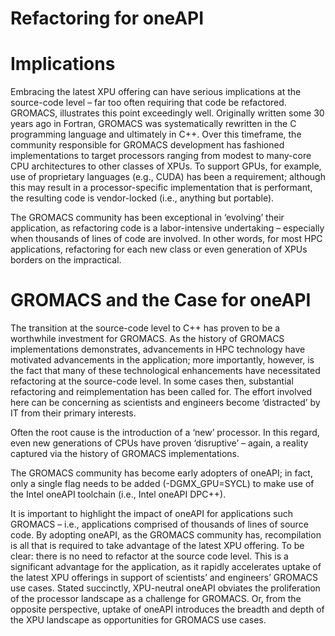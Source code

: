 # Refactoring for oneAPI 

# Implications 

Embracing the latest XPU offering can have serious implications at the source-code level – far too often requiring that code be refactored. GROMACS, illustrates this point exceedingly well. Originally written some 30 years ago in Fortran, GROMACS was systematically rewritten in the C programming language and ultimately in C++. Over this timeframe, the community responsible for GROMACS development has fashioned implementations to target processors ranging from modest to many-core CPU architectures to other classes of XPUs. To support GPUs, for example, use of proprietary languages (e.g., CUDA) has been a requirement; although this may result in a processor-specific implementation that is performant, the resulting code is vendor-locked (i.e., anything but portable). 

The GROMACS community has been exceptional in ‘evolving’ their application, as refactoring code is a labor-intensive undertaking – especially when thousands of lines of code are involved. In other words, for most HPC applications, refactoring for each new class or even generation of XPUs borders on the impractical. 

# GROMACS and the Case for oneAPI 

The transition at the source-code level to C++ has proven to be a worthwhile investment for GROMACS. As the history of GROMACS implementations demonstrates, advancements in HPC technology have motivated advancements in the application; more importantly, however, is the fact that many of these technological enhancements have necessitated refactoring at the source-code level. In some cases then, substantial refactoring and reimplementation has been called for. The effort involved here can be concerning as scientists and engineers become ‘distracted’ by IT from their primary interests. 

Often the root cause is the introduction of a ‘new’ processor. In this regard, even new generations of CPUs have proven ‘disruptive’ – again, a reality captured via the history of GROMACS implementations.

The GROMACS community has become early adopters of oneAPI; in fact, only a single flag needs to be added (-DGMX_GPU=SYCL) to make use of the Intel oneAPI toolchain (i.e., Intel oneAPI DPC++).

It is important to highlight the impact of oneAPI for applications such GROMACS – i.e., applications comprised of thousands of lines of source code. By adopting oneAPI, as the GROMACS community has, recompilation is all that is required to take advantage of the latest XPU offering. To be clear: there is no need to refactor at the source code level. This is a significant advantage for the application, as it rapidly accelerates uptake of the latest XPU offerings in support of scientists’ and engineers’ GROMACS use cases. Stated succinctly, XPU-neutral oneAPI obviates the proliferation of the processor landscape as a challenge for GROMACS. Or, from the opposite perspective, uptake of oneAPI introduces the breadth and depth of the XPU landscape as opportunities for GROMACS use cases. 

